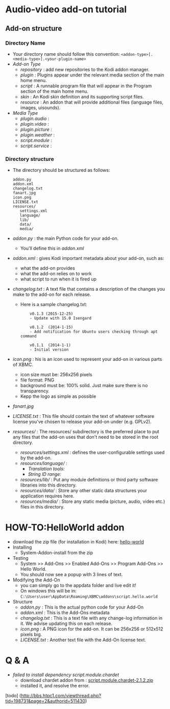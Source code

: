 

# Audio-video add-on tutorial

## Add-on structure

### Directory Name

* Your directory name should follow this convention: `<addon-type>[.<media-type>].<your-plugin-name>`
* *Add-on Type*
    * *repository* : add new repositories to the Kodi addon manager.
    * *plugin* : Plugins appear under the relevant media section of the main home menu.
    * *script* : A runnable program file that will appear in the Program section of the main home menu.
    * *skin* : An Kodi skin definition and its supporting script files.
    * *resource* : An addon that will provide additional files (language files, images, uisounds).
* *Media Type*
    * *plugin.audio* : 
    * *plugin.video* : 
    * *plugin.picture* : 
    * *plugin.weather* : 
    * *script.module* : 
    * *script.service* : 
    
    
### Directory structure

* The directory should be structured as follows:
    ```
    addon.py
    addon.xml
    changelog.txt
    fanart.jpg
    icon.png
    LICENSE.txt
    resources/
       settings.xml
       language/
       lib/
       data/
       media/    
    ```
* *addon.py* : the main Python code for your add-on.
    * You'll define this in *addon.xml*
* *addon.xml* : gives Kodi important metadata about your add-on, such as:
    * what the add-on provides
    * what the add-on relies on to work
    * what script to run when it is fired up
* *changelog.txt* : A text file that contains a description of the changes you make to the add-on for each release.
    * Here is a sample changelog.txt:
        ```
            v0.1.3 (2015-12-25)
            - Update with 15.0 Isengard

            v0.1.2  (2014-1-15)
            - Add notification for Ubuntu users checking through apt command

            v0.1.1  (2014-1-1)
            - Initial version        
        ```
* *icon.png* : his is an icon used to represent your add-on in various parts of XBMC. 
    * icon size must be: 256x256 pixels
    * file format: PNG
    * background must be: 100% solid. Just make sure there is no transparency.
    * Kepp the logo as simple as possible
* *fanart.jpg* 

* *LICENSE.txt* : This file should contain the text of whatever software license you've chosen to release your add-on under (e.g. GPLv2).
    
* *resources/* : The resources/ subdirectory is the preferred place to put any files that the add-on uses that don't need to be stored in the root directory.
    * *resources/settings.xml* : defines the user-configurable settings used by the add-on.
    * *resources/language/* : 
        * *Translation tools:*
        * *String ID range:* 
    * *resources/lib/* : Put any module definitions or third party software libraries into this directory.
    * *resources/data/* : Store any other static data structures your application requires here.
    * *resources/media/* : Store any static media (picture, audio, video etc.) files in this directory.
    
    
    
    
# HOW-TO:HelloWorld addon


* download the zip file (for installation in Kodi) here: [hello-world](https://github.com/zag2me/script.hello.world/archive/master.zip)
* Installing
    * System-Addon-install from the zip
* Testing
    * System >> Add-Ons >> Enabled Add-Ons >> Program Add-Ons >> Hello World.
    * You should now see a popup with 3 lines of text.
* Modifying the Add-On
    * you can simply go to the appdata folder and live edit it!
    * On windows this will be in: `C:\Users\user\AppData\Roaming\XBMC\addons\script.hello.world`
* Structure
    * *addon.py* : This is the actual python code for your Add-On
    * *addon.xml* : This is the Add-Ons metadata
    * *changelog.txt* : This is a text file with any change-log information in it. We advise updating this on each release.
    * *icon.png* : A PNG icon for the add-on. It can be 256x256 or 512x512 pixels big.
    * *LICENSE.txt* : Another text file with the Add-On license text.
    

    
# Q & A

* *failed to install dependency script.module.chardet*
    * download chardet addon from : [script.module.chardet-2.1.2.zip](http://mirrors.xbmc.org/addons/frodo/)
    * installed it, and resolve the error.
    
    
 

[todo] (http://bbs.htpc1.com/viewthread.php?tid=198731&page=2&authorid=511430)
    
    
    
    
    
    
    
